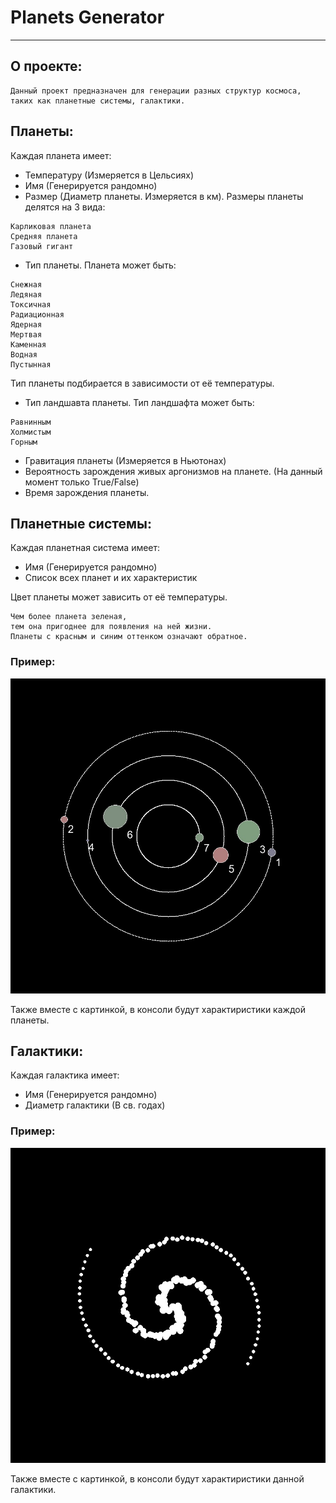 # Planets Generator

---
## О проекте:
```
Данный проект предназначен для генерации разных структур космоса, таких как планетные системы, галактики.
```
## Планеты:
Каждая планета имеет:
- Температуру (Измеряется в Цельсиях)
- Имя (Генерируется рандомно)
- Размер (Диаметр планеты. Измеряется в км). Размеры планеты делятся на 3 вида:
```
Карликовая планета
Средняя планета
Газовый гигант
```
- Тип планеты. Планета может быть:
```
Снежная 
Ледяная
Токсичная 
Радиационная
Ядерная
Мертвая
Каменная
Водная
Пустынная
```
Тип планеты подбирается в зависимости от её температуры.

- Тип ландшавта планеты. Тип ландшафта может быть:
```
Равнинным
Холмистым
Горным
```
- Гравитация планеты (Измеряется в Ньютонах)
- Вероятность зарождения живых аргонизмов на планете. (На данный момент только True/False)
- Время зарождения планеты.

## Планетные системы:
Каждая планетная система имеет:
- Имя (Генерируется рандомно)
- Список всех планет и их характеристик

Цвет планеты может зависить от её температуры.

```
Чем более планета зеленая, 
тем она пригоднее для появления на ней жизни. 
Планеты с красным и синим оттенком означают обратное.
```

### Пример:
![Image alt](images/readme_data/Pl_sys.jpg)

Также вместе с картинкой, в консоли будут характиристики каждой планеты.

## Галактики:
Каждая галактика имеет:
- Имя (Генерируется рандомно)
- Диаметр галактики (В св. годах)

### Пример:
![Image alt](images/readme_data/galaxy.jpg)

Также вместе с картинкой, в консоли будут характиристики данной галактики.
